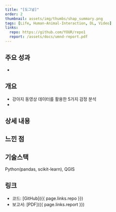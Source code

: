 ```yaml
---
title: "[도그널]"
order: 2
thumbnail: assets/img/thumbs/shap_summary.png
tags: [Life, Human-Animal-Interaction, DL, Video]
links:
  repo: https://github.com/YOUR/repo1
  report: /assets/docs/umnd-report.pdf
---
```


## 주요 성과
- 


## 개요
- 강아지 동영상 데이터를 활용한 5가지 감정 분석
- 


## 상세 내용



## 느낀 점



## 기술스택
Python(pandas, scikit-learn), QGIS


## 링크
- 코드: [GitHub]({{ page.links.repo }})
- 보고서: [PDF]({{ page.links.report }})
